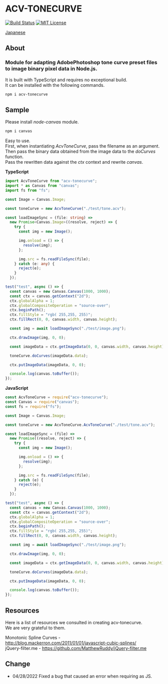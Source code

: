 # ACV-TONECURVE

[![Build Status](https://app.travis-ci.com/Nagi-Fuyumi/acv-tonecurve.svg?branch=main)](https://app.travis-ci.com/Nagi-Fuyumi/acv-tonecurve)
[![MIT License](http://img.shields.io/badge/license-MIT-blue.svg?style=flat)](LICENSE)

[Japanese](README_ja.md)

## About

### Module for adapting AdobePhotoshop tone curve preset files to image binary pixel data in Node.js.

It is built with TypeScript and requires no exceptional build.  
It can be installed with the following commands.

```bash
npm i acv-tonecurve
```

## Sample

Please install _node-canvas_ module.

```bash
npm i canvas
```

Easy to use.  
First, when instantiating _AcvToneCurve_, pass the filename as an argument.  
Then pass the binary data obtained from the image data to the _doCurves_ function.  
Pass the rewritten data against the _ctx_ context and rewrite _canvas_.

**TypeScript**

```typescript
import AcvToneCurve from "acv-tonecurve";
import * as Canvas from "canvas";
import fs from "fs";

const Image = Canvas.Image;

const toneCurve = new AcvToneCurve("./test/tone.acv");

const loadImageSync = (file: string) =>
  new Promise<Canvas.Image>((resolve, reject) => {
    try {
      const img = new Image();

      img.onload = () => {
        resolve(img);
      };

      img.src = fs.readFileSync(file);
    } catch (e: any) {
      reject(e);
    }
  });

test("test", async () => {
  const canvas = new Canvas.Canvas(1000, 1000);
  const ctx = canvas.getContext("2d");
  ctx.globalAlpha = 1;
  ctx.globalCompositeOperation = "source-over";
  ctx.beginPath();
  ctx.fillStyle = "rgb( 255,255, 255)";
  ctx.fillRect(0, 0, canvas.width, canvas.height);

  const img = await loadImageSync("./test/image.png");

  ctx.drawImage(img, 0, 0);

  const imageData = ctx.getImageData(0, 0, canvas.width, canvas.height);

  toneCurve.doCurves(imageData.data);

  ctx.putImageData(imageData, 0, 0);

  console.log(canvas.toBuffer());
});
```

**JavaScript**

```javascript
const AcvToneCurve = require("acv-tonecurve");
const Canvas = require("canvas");
const fs = require("fs");

const Image = Canvas.Image;

const toneCurve = new AcvToneCurve.AcvToneCurve("./test/tone.acv");

const loadImageSync = (file) =>
  new Promise((resolve, reject) => {
    try {
      const img = new Image();

      img.onload = () => {
        resolve(img);
      };

      img.src = fs.readFileSync(file);
    } catch (e) {
      reject(e);
    }
  });

test("test", async () => {
  const canvas = new Canvas.Canvas(1000, 1000);
  const ctx = canvas.getContext("2d");
  ctx.globalAlpha = 1;
  ctx.globalCompositeOperation = "source-over";
  ctx.beginPath();
  ctx.fillStyle = "rgb( 255,255, 255)";
  ctx.fillRect(0, 0, canvas.width, canvas.height);

  const img = await loadImageSync("./test/image.png");

  ctx.drawImage(img, 0, 0);

  const imageData = ctx.getImageData(0, 0, canvas.width, canvas.height);

  toneCurve.doCurves(imageData.data);

  ctx.putImageData(imageData, 0, 0);

  console.log(canvas.toBuffer());
});
```

## Resources

Here is a list of resources we consulted in creating acv-tonecurve.  
We are very grateful to them.

Monotonic Spline Curves - http://blog.mackerron.com/2011/01/01/javascript-cubic-splines/  
jQuery-filter.me - https://github.com/MatthewRuddy/jQuery-filter.me

## Change

- 04/28/2022 Fixed a bug that caused an error when requiring as JS.
